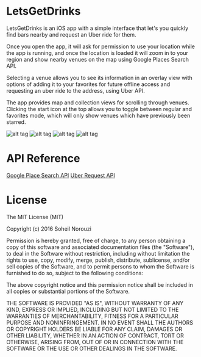 # LetsGetDrinks

LetsGetDrinks is an iOS app with a simple interface that let's you quickly find bars nearby and request an Uber ride for them.

Once you open the app, it will ask for permission to use your location while the app is running, and once the location is loaded it will zoom in to your region and show nearby venues on the map using Google Places Search API.

Selecting a venue allows you to see its information in an overlay view with options of adding it to your favorites for future offline access and requesting an uber ride to the address, using Uber API.

The app provides map and collection views for scrolling through venues. Clicking the start icon at the top allows you to toggle between regular and favorites mode, which will only show venues which have previously been starred.

![alt tag](https://github.com/soheiln/LetsGetDrinks/tree/master/Screenshots/screenshot1.png)
![alt tag](https://github.com/soheiln/LetsGetDrinks/tree/master/Screenshots/screenshot2.png)
![alt tag](https://github.com/soheiln/LetsGetDrinks/tree/master/Screenshots/screenshot3.png)
![alt tag](https://github.com/soheiln/LetsGetDrinks/tree/master/Screenshots/screenshot4.png)

# API Reference

[Google Place Search API](https://developers.google.com/places/web-service/search)
[Uber Request API](https://developer.uber.com/docs/overview)


# License

The MIT License (MIT)

Copyright (c) 2016 Soheil Norouzi

Permission is hereby granted, free of charge, to any person obtaining a copy of this software and associated documentation files (the "Software"), to deal in the Software without restriction, including without limitation the rights to use, copy, modify, merge, publish, distribute, sublicense, and/or sell copies of the Software, and to permit persons to whom the Software is furnished to do so, subject to the following conditions:

The above copyright notice and this permission notice shall be included in all copies or substantial portions of the Software.

THE SOFTWARE IS PROVIDED "AS IS", WITHOUT WARRANTY OF ANY KIND, EXPRESS OR IMPLIED, INCLUDING BUT NOT LIMITED TO THE WARRANTIES OF MERCHANTABILITY, FITNESS FOR A PARTICULAR PURPOSE AND NONINFRINGEMENT. IN NO EVENT SHALL THE AUTHORS OR COPYRIGHT HOLDERS BE LIABLE FOR ANY CLAIM, DAMAGES OR OTHER LIABILITY, WHETHER IN AN ACTION OF CONTRACT, TORT OR OTHERWISE, ARISING FROM, OUT OF OR IN CONNECTION WITH THE SOFTWARE OR THE USE OR OTHER DEALINGS IN THE SOFTWARE.


